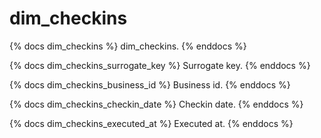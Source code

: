 # dim_checkins

{% docs dim_checkins %}
    dim_checkins.
{% enddocs %}

{% docs dim_checkins_surrogate_key %}
    Surrogate key.
{% enddocs %}

{% docs dim_checkins_business_id %}
    Business id.
{% enddocs %}

{% docs dim_checkins_checkin_date %}
    Checkin date.
{% enddocs %}

{% docs dim_checkins_executed_at %}
    Executed at.
{% enddocs %}
